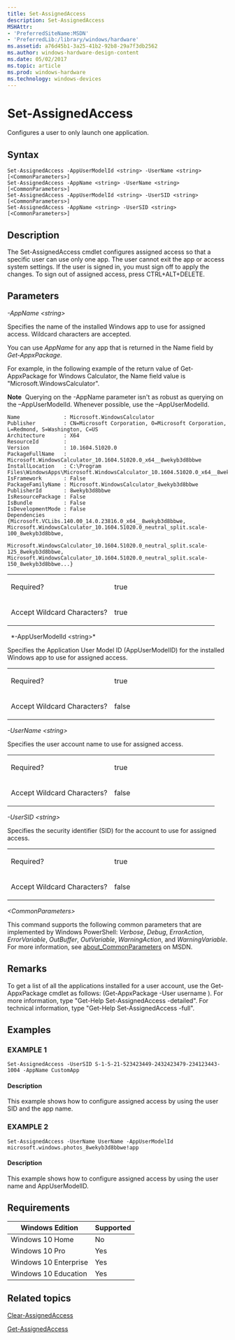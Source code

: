 ```yaml
---
title: Set-AssignedAccess
description: Set-AssignedAccess
MSHAttr:
- 'PreferredSiteName:MSDN'
- 'PreferredLib:/library/windows/hardware'
ms.assetid: a76d45b1-3a25-41b2-92b8-29a7f3db2562
ms.author: windows-hardware-design-content
ms.date: 05/02/2017
ms.topic: article
ms.prod: windows-hardware
ms.technology: windows-devices
---
```


# Set-AssignedAccess

Configures a user to only launch one application.

## Syntax

``` syntax
Set-AssignedAccess -AppUserModelId <string> -UserName <string> [<CommonParameters>]
Set-AssignedAccess -AppName <string> -UserName <string> [<CommonParameters>]
Set-AssignedAccess -AppUserModelId <string> -UserSID <string> [<CommonParameters>]
Set-AssignedAccess -AppName <string> -UserSID <string> [<CommonParameters>]
```

## Description

The Set-AssignedAccess cmdlet configures assigned access so that a specific user can use only one app. The user cannot exit the app or access system settings. If the user is signed in, you must sign off to apply the changes. To sign out of assigned access, press CTRL+ALT+DELETE.

## Parameters

<a href="" id="-appname--string-"></a>*-AppName &lt;string&gt;*  

Specifies the name of the installed Windows app to use for assigned access. Wildcard characters are accepted.

You can use *AppName* for any app that is returned in the Name field by *Get-AppxPackage*.

For example, in the following example of the return value of Get-AppxPackage for Windows Calculator, the Name field value is "Microsoft.WindowsCalculator".

**Note**  Querying on the -AppName parameter isn't as robust as querying on the –AppUserModelId. Whenever possible, use the –AppUserModelId.

```
Name              : Microsoft.WindowsCalculator
Publisher         : CN=Microsoft Corporation, O=Microsoft Corporation, L=Redmond, S=Washington, C=US
Architecture      : X64
ResourceId        :
Version           : 10.1604.51020.0
PackageFullName   : Microsoft.WindowsCalculator_10.1604.51020.0_x64__8wekyb3d8bbwe
InstallLocation   : C:\Program Files\WindowsApps\Microsoft.WindowsCalculator_10.1604.51020.0_x64__8wekyb3d8bbwe
IsFramework       : False
PackageFamilyName : Microsoft.WindowsCalculator_8wekyb3d8bbwe
PublisherId       : 8wekyb3d8bbwe
IsResourcePackage : False
IsBundle          : False
IsDevelopmentMode : False
Dependencies      : {Microsoft.VCLibs.140.00_14.0.23816.0_x64__8wekyb3d8bbwe, Microsoft.WindowsCalculator_10.1604.51020.0_neutral_split.scale-100_8wekyb3d8bbwe,
                    Microsoft.WindowsCalculator_10.1604.51020.0_neutral_split.scale-125_8wekyb3d8bbwe, Microsoft.WindowsCalculator_10.1604.51020.0_neutral_split.scale-150_8wekyb3d8bbwe...}
```

<table>
<colgroup>
<col width="50%" />
<col width="50%" />
</colgroup>
<tbody>
<tr class="odd">
<td><p>Required?</p></td>
<td><p>true</p></td>
</tr>
<tr class="even">
<td><p>Accept Wildcard Characters?</p></td>
<td><p>true</p></td>
</tr>
</tbody>
</table>
 
<a href="" id="-appusermodelid--string-"></a>*-AppUserModelId &lt;string&gt;*  

Specifies the Application User Model ID (AppUserModelID) for the installed Windows app to use for assigned access.

<table>
<colgroup>
<col width="50%" />
<col width="50%" />
</colgroup>
<tbody>
<tr class="odd">
<td><p>Required?</p></td>
<td><p>true</p></td>
</tr>
<tr class="even">
<td><p>Accept Wildcard Characters?</p></td>
<td><p>false</p></td>
</tr>
</tbody>
</table>

<a href="" id="-username--string-"></a>*-UserName &lt;string&gt;*  

Specifies the user account name to use for assigned access.

<table>
<colgroup>
<col width="50%" />
<col width="50%" />
</colgroup>
<tbody>
<tr class="odd">
<td><p>Required?</p></td>
<td><p>true</p></td>
</tr>
<tr class="even">
<td><p>Accept Wildcard Characters?</p></td>
<td><p>false</p></td>
</tr>
</tbody>
</table>

<a href="" id="-usersid--string-"></a>*-UserSID &lt;string&gt;*  

Specifies the security identifier (SID) for the account to use for assigned access.

<table>
<colgroup>
<col width="50%" />
<col width="50%" />
</colgroup>
<tbody>
<tr class="odd">
<td><p>Required?</p></td>
<td><p>true</p></td>
</tr>
<tr class="even">
<td><p>Accept Wildcard Characters?</p></td>
<td><p>false</p></td>
</tr>
</tbody>
</table>

<a href="" id="-commonparameters-"></a>*&lt;CommonParameters&gt;*  

This command supports the following common parameters that are implemented by Windows PowerShell: *Verbose*, *Debug*, *ErrorAction*, *ErrorVariable*, *OutBuffer*, *OutVariable*, *WarningAction*, and *WarningVariable*. For more information, see [about\_CommonParameters](http://go.microsoft.com/fwlink/p/?linkid=294664) on MSDN.

## Remarks

To get a list of all the applications installed for a user account, use the Get-AppxPackage cmdlet as follows: (Get-AppxPackage -User username ). For more information, type "Get-Help Set-AssignedAccess -detailed". For technical information, type "Get-Help Set-AssignedAccess -full".

## Examples

<a href="" id="example-1"></a>
### EXAMPLE 1  

``` syntax
Set-AssignedAccess -UserSID S-1-5-21-523423449-2432423479-234123443-1004 -AppName CustomApp
```

#### Description

This example shows how to configure assigned access by using the user SID and the app name.

<a href="" id="example-2"></a>
### EXAMPLE 2  

``` syntax
Set-AssignedAccess -UserName UserName -AppUserModelId microsoft.windows.photos_8wekyb3d8bbwe!app
```

#### Description

This example shows how to configure assigned access by using the user name and AppUserModelID.

## Requirements

| Windows Edition       | Supported |
|-----------------------|-----------|
| Windows 10 Home       | No        |
| Windows 10 Pro        | Yes       |
| Windows 10 Enterprise | Yes       |
| Windows 10 Education  | Yes       |

## Related topics

[Clear-AssignedAccess](clear-assignedaccess.md)

[Get-AssignedAccess](get-assignedaccess.md)

